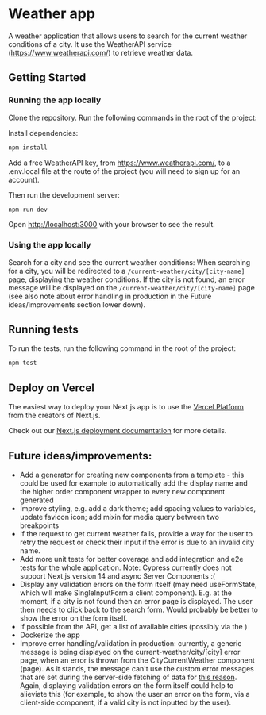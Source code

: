 # Weather app

A weather application that allows users to search for the current weather conditions of a city. It use the WeatherAPI service (https://www.weatherapi.com/) to retrieve weather data.

## Getting Started

### Running the app locally

Clone the repository. Run the following commands in the root of the project:

Install dependencies:

```bash
npm install
```

Add a free WeatherAPI key, from https://www.weatherapi.com/, to a .env.local file at the route of the project (you will need to sign up for an account).

Then run the development server:

```bash
npm run dev
```

Open [http://localhost:3000](http://localhost:3000) with your browser to see the result.

### Using the app locally

Search for a city and see the current weather conditions: When searching for a city, you will be redirected to a `/current-weather/city/[city-name]` page, displaying the weather conditions. If the city is not found, an error message will be displayed on the `/current-weather/city/[city-name]` page (see also note about error handling in production in the Future ideas/improvements section lower down).

## Running tests

To run the tests, run the following command in the root of the project:

```bash
npm test
```

## Deploy on Vercel

The easiest way to deploy your Next.js app is to use the [Vercel Platform](https://vercel.com/new?utm_medium=default-template&filter=next.js&utm_source=create-next-app&utm_campaign=create-next-app-readme) from the creators of Next.js.

Check out our [Next.js deployment documentation](https://nextjs.org/docs/deployment) for more details.

## Future ideas/improvements:

- Add a generator for creating new components from a template - this could be used for example to automatically add the display name and the higher order component wrapper to every new component generated
- Improve styling, e.g. add a dark theme; add spacing values to variables, update favicon icon; add mixin for media query between two breakpoints
- If the request to get current weather fails, provide a way for the user to retry the request or check their input if the error is due to an invalid city name.
- Add more unit tests for better coverage and add integration and e2e tests for the whole application. Note: Cypress currently does not support Next.js version 14 and async Server Components :(
- Display any validation errors on the form itself (may need useFormState, which will make SingleInputForm a client component). E.g. at the moment, if a city is not found then an error page is displayed. The user then needs to click back to the search form. Would probably be better to show the error on the form itself.
- If possible from the API, get a list of available cities (possibly via the )
- Dockerize the app
- Improve error handling/validation in production: currently, a generic message is being displayed on the current-weather/city/[city] error page, when an error is thrown from the CityCurrentWeather component (page). As it stands, the message can't use the custom error messages that are set during the server-side fetching of data for [this reason](https://nextjs.org/docs/app/building-your-application/routing/error-handling#securing-sensitive-error-information). Again, displaying validation errors on the form itself could help to alieviate this (for example, to show the user an error on the form, via a client-side component, if a valid city is not inputted by the user).
